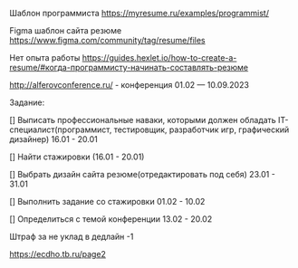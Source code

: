 Шаблон программиста https://myresume.ru/examples/programmist/

Figma шаблон сайта резюме https://www.figma.com/community/tag/resume/files

Нет опыта работы https://guides.hexlet.io/how-to-create-a-resume/#когда-программисту-начинать-составлять-резюме

http://alferovconference.ru/ - конференция 01.02 — 10.09.2023

Задание:

[] Выписать профессиональные наваки, которыми должен обладать IT-специалист(программист, тестировщик, разработчик игр, графический дизайнер) 16.01 - 20.01

[] Найти стажировки (16.01 - 20.01)

[] Выбрать дизайн сайта резюме(отредактировать под себя) 23.01 - 31.01

[] Выполнить задание со стажировки 01.02 - 10.02

[] Определиться с темой конференции 13.02 - 20.02

Штраф за не уклад в дедлайн -1

 https://ecdho.tb.ru/page2 
